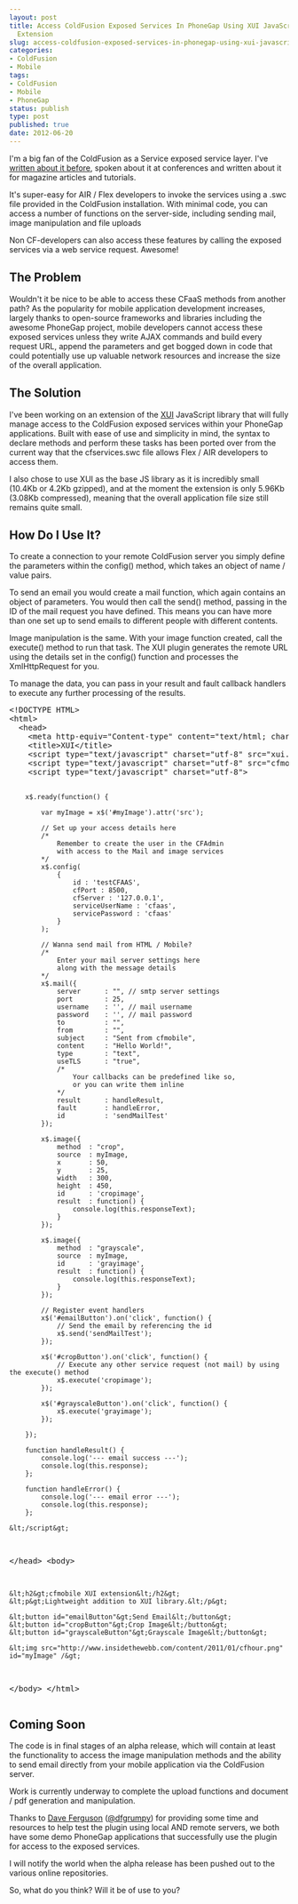 ```yaml
---
layout: post
title: Access ColdFusion Exposed Services In PhoneGap Using XUI JavaScript Library
  Extension
slug: access-coldfusion-exposed-services-in-phonegap-using-xui-javascript-library-extension
categories:
- ColdFusion
- Mobile
tags:
- ColdFusion
- Mobile
- PhoneGap
status: publish
type: post
published: true
date: 2012-06-20
---
```

<p>I'm a big fan of the ColdFusion as a Service exposed service layer. I've <a title="ColdFusion as a Service" href="http://www.mattgifford.co.uk/coldfusion-as-a-service-part-1" target="_blank">written about it before</a>, spoken about it at conferences and written about it for magazine articles and tutorials.</p>
<p>It's super-easy for AIR / Flex developers to invoke the services using a .swc file provided in the ColdFusion installation. With minimal code, you can access a number of functions on the server-side, including sending mail, image manipulation and file uploads</p>
<p>Non CF-developers can also access these features by calling the exposed services via a web service request. Awesome!</p>
<h2>The Problem</h2>
<p>Wouldn't it be nice to be able to access these CFaaS methods from another path? As the popularity for mobile application development increases, largely thanks to open-source frameworks and libraries including the awesome PhoneGap project, mobile developers cannot access these exposed services unless they write AJAX commands and build every request URL, append the parameters and get bogged down in code that could potentially use up valuable network resources and increase the size of the overall application.</p>
<h2>The Solution</h2>
<p>I've been working on an extension of the <a title="xuijs.com" href="http://xuijs.com/" target="_blank">XUI</a> JavaScript library that will fully manage access to the ColdFusion exposed services within your PhoneGap applications. Built with ease of use and simplicity in mind, the syntax to declare methods and perform these tasks has been ported over from the current way that the cfservices.swc file allows Flex / AIR developers to access them.</p>
<p>I also chose to use XUI as the base JS library as it is incredibly small (10.4Kb or 4.2Kb gzipped), and at the moment the extension is only 5.96Kb (3.08Kb compressed), meaning that the overall application file size still remains quite small.</p>
<h2>How Do I Use It?</h2>
<p>To create a connection to your remote ColdFusion server you simply define the parameters within the config() method, which takes an object of name / value pairs.</p>
<p>To send an email you would create a mail function, which again contains an object of parameters. You would then call the send() method, passing in the ID of the mail request you have defined. This means you can have more than one set up to send emails to different people with different contents.</p>
<p>Image manipulation is the same. With your image function created, call the execute() method to run that task. The XUI plugin generates the remote URL using the details set in the config() function and processes the XmlHttpRequest for you.</p>
<p>To manage the data, you can pass in your result and fault callback handlers to execute any further processing of the results.</p>
<pre name="code" class="html">&lt;!DOCTYPE HTML&gt;
&lt;html&gt;
  &lt;head&gt;
    &lt;meta http-equiv="Content-type" content="text/html; charset=utf-8"&gt;
    &lt;title&gt;XUI&lt;/title&gt;
    &lt;script type="text/javascript" charset="utf-8" src="xui.js"&gt;&lt;/script&gt;
    &lt;script type="text/javascript" charset="utf-8" src="cfmobile.js"&gt;&lt;/script&gt;
	&lt;script type="text/javascript" charset="utf-8"&gt;

    	x$.ready(function() {

			var myImage = x$('#myImage').attr('src');

			// Set up your access details here
			/*
				Remember to create the user in the CFAdmin
				with access to the Mail and image services
			*/
			x$.config(
				{
					id : 'testCFAAS',
					cfPort : 8500,
					cfServer : '127.0.0.1',
					serviceUserName : 'cfaas',
					servicePassword : 'cfaas'
				}
			);

			// Wanna send mail from HTML / Mobile?
			/*
				Enter your mail server settings here
				along with the message details
			*/
			x$.mail({
				server 		: "", // smtp server settings
				port 		: 25,
				username 	: '', // mail username
				password 	: '', // mail password
		        to 			: "",
				from 		: "",
		        subject 	: "Sent from cfmobile",
				content 	: "Hello World!",
		        type 		: "text",
		        useTLS 		: "true",
				/*
					Your callbacks can be predefined like so,
					or you can write them inline
				*/
		        result 		: handleResult,
		        fault 		: handleError,
				id 			: 'sendMailTest'
			});

			x$.image({
				method 	: "crop",
		        source 	: myImage,
				x 		: 50,
				y 		: 25,
				width 	: 300,
				height 	: 450,
				id 		: 'cropimage',
				result 	: function() {
					console.log(this.responseText);
				}
			});

			x$.image({
				method 	: "grayscale",
		        source 	: myImage,
				id 		: 'grayimage',
				result 	: function() {
					console.log(this.responseText);
				}
			});

			// Register event handlers
			x$('#emailButton').on('click', function() {
				// Send the email by referencing the id
				x$.send('sendMailTest');
			});

			x$('#cropButton').on('click', function() {
				// Execute any other service request (not mail) by using the execute() method
				x$.execute('cropimage');
			});

			x$('#grayscaleButton').on('click', function() {
				x$.execute('grayimage');
			});

		});

		function handleResult() {
			console.log('--- email success ---');
			console.log(this.response);
		};

		function handleError() {
			console.log('--- email error ---');
			console.log(this.response);
		};

	&lt;/script&gt;
&lt;/head&gt;
&lt;body&gt;

	&lt;h2&gt;cfmobile XUI extension&lt;/h2&gt;
	&lt;p&gt;Lightweight addition to XUI library.&lt;/p&gt;

	&lt;button id="emailButton"&gt;Send Email&lt;/button&gt;
	&lt;button id="cropButton"&gt;Crop Image&lt;/button&gt;
	&lt;button id="grayscaleButton"&gt;Grayscale Image&lt;/button&gt;

	&lt;img src="http://www.insidethewebb.com/content/2011/01/cfhour.png" id="myImage" /&gt;

&lt;/body&gt;
&lt;/html&gt;</pre>
<h2>Coming Soon</h2>
<p>The code is in final stages of an alpha release, which will contain at least the functionality to access the image manipulation methods and the ability to send email directly from your mobile application via the ColdFusion server.</p>
<p>Work is currently underway to complete the upload functions and document / pdf generation and manipulation.</p>
<p>Thanks to <a href="http://blog.dkferguson.com/" title="http://blog.dkferguson.com/" target="_blank">Dave Ferguson</a> (<a href="http://twitter.com/dfgrumpy" title="http://twitter.com/dfgrumpy" target="_blank">@dfgrumpy</a>) for providing some time and resources to help test the plugin using local AND remote servers, we both have some demo PhoneGap applications that successfully use the plugin for access to the exposed services.</p>
<p>I will notify the world when the alpha release has been pushed out to the various online repositories.</p>
<p>So, what do you think? Will it be of use to you?</p>
